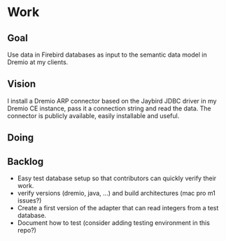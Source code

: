 # Work

## Goal

Use data in Firebird databases as input to the semantic data model in Dremio at my clients.

## Vision

I install a Dremio ARP connector based on the Jaybird JDBC driver in my Dremio CE instance,
pass it a connection string and read the data.
The connector is publicly available, easily installable and useful.

## Doing


## Backlog

* Easy test database setup so that contributors can quickly verify their work.
* verify versions (dremio, java, ...) and build architectures (mac pro m1 issues?)
* Create a first version of the adapter that can read integers from a test database.
* Document how to test (consider adding testing environment in this repo?)
